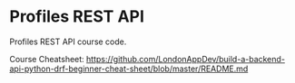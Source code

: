 # Profiles REST API

Profiles REST API course code.  

Course Cheatsheet: https://github.com/LondonAppDev/build-a-backend-api-python-drf-beginner-cheat-sheet/blob/master/README.md
